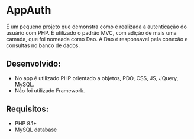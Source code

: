 # AppAuth
É um pequeno projeto que demonstra como é realizada a autenticação 
do usuário com PHP. É utilizado o padrão MVC, com adição de mais
uma camada, que foi nomeada como Dao. A Dao é responsavel pela
conexão e consultas no banco de dados.

## Desenvolvido:
- No app é utilizado PHP orientado a objetos, PDO, CSS, JS, JQuery, MySQL. 
- Não foi utilizado Framework.

## Requisitos:
- PHP 8.1+
- MySQL database
